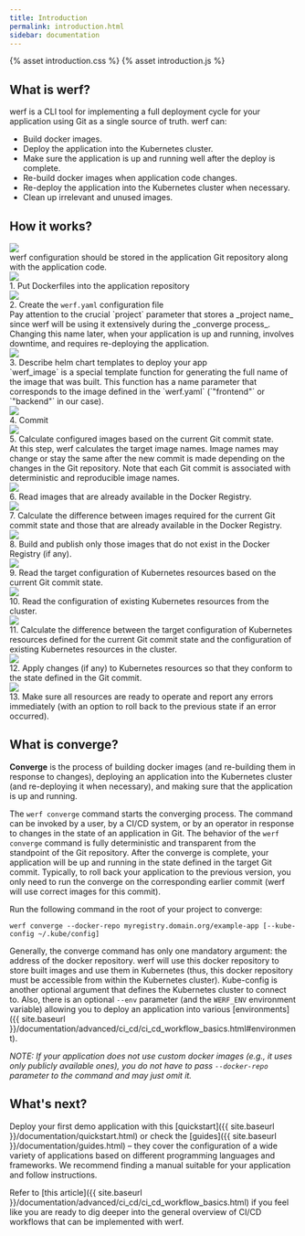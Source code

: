 ```yaml
---
title: Introduction
permalink: introduction.html
sidebar: documentation
---
```


{% asset introduction.css %}
{% asset introduction.js %}

## What is werf?

werf is a CLI tool for implementing a full deployment cycle for your application using Git as a single source of truth. werf can:

 - Build docker images.
 - Deploy the application into the Kubernetes cluster.
 - Make sure the application is up and running well after the deploy is complete.
 - Re-build docker images when application code changes.
 - Re-deploy the application into the Kubernetes cluster when necessary.
 - Clean up irrelevant and unused images.

## How it works?

<div id="introduction-presentation" class="introduction-presentation">
    <div class="introduction-presentation__container">
        <div class="introduction-presentation__slide">
            <img src="{% asset introduction/dds-1.png @path %}"
            class="introduction-presentation__slide-img" />
            <div class="introduction-presentation__slide-text">
                werf configuration should be stored in the application Git repository along with the application code.
            </div>
        </div>
        <div class="introduction-presentation__slide">
            <img src="{% asset introduction/dds-2.png @path %}"
            class="introduction-presentation__slide-img" />
            <div class="introduction-presentation__slide-text">
                <div class="introduction-presentation__slide-title">
                    1. Put Dockerfiles into the application repository
                </div>
            </div>
        </div>
        <div class="introduction-presentation__slide">
            <img src="{% asset introduction/dds-3.png @path %}"
            class="introduction-presentation__slide-img" />
            <div class="introduction-presentation__slide-text">
                <div class="introduction-presentation__slide-title">
                    2. Create the <code>werf.yaml</code> configuration file
                </div>
<div markdown="1">
Pay attention to the crucial `project` parameter that stores a _project name_ since werf will be using it  extensively during the _converge process_. Changing this name later, when your application is up and running, involves downtime, and requires re-deploying the application.
</div>
            </div>
        </div>
        <div class="introduction-presentation__slide">
            <img src="{% asset introduction/dds-4.png @path %}"
            class="introduction-presentation__slide-img" />
            <div class="introduction-presentation__slide-text">
                <div class="introduction-presentation__slide-title">
                    3. Describe helm chart templates to deploy your app
                </div>
<div markdown="1">
`werf_image` is a special template function for generating the full name of the image that was built. This function has a name parameter that corresponds to the image defined in the `werf.yaml` (`"frontend"` or `"backend"` in our case).
</div>
            </div>
        </div>
        <div class="introduction-presentation__slide">
            <img src="{% asset introduction/dds-5.png @path %}"
            class="introduction-presentation__slide-img" />
            <div class="introduction-presentation__slide-text">
                <div class="introduction-presentation__slide-title">
                    4. Commit
                </div>
            </div>
        </div>
        <div class="introduction-presentation__slide">
            <img src="{% asset introduction/c-1.png @path %}"
            class="introduction-presentation__slide-img" />
            <div class="introduction-presentation__slide-text">
                <div class="introduction-presentation__slide-title">
                    5. Calculate configured images based on the current Git commit state.
                </div>
<div markdown="1">
At this step, werf calculates the target image names. Image names may change or stay the same after the new commit is made depending on the changes in the Git repository. Note that each Git commit is associated with deterministic and reproducible image names.
</div>
            </div>
        </div>
        <div class="introduction-presentation__slide">
            <img src="{% asset introduction/c-2.png @path %}"
            class="introduction-presentation__slide-img" />
            <div class="introduction-presentation__slide-text">
                <div class="introduction-presentation__slide-title">
                    6. Read images that are already available in the Docker Registry.
                </div>
            </div>
        </div>
        <div class="introduction-presentation__slide">
            <img src="{% asset introduction/c-3.png @path %}"
            class="introduction-presentation__slide-img" />
            <div class="introduction-presentation__slide-text">
                <div class="introduction-presentation__slide-title">
                    7. Calculate the difference between images required for the current Git commit state and those that are already available in the Docker Registry.
                </div>
            </div>
        </div>
        <div class="introduction-presentation__slide">
            <img src="{% asset introduction/c-4.png @path %}"
            class="introduction-presentation__slide-img" />
            <div class="introduction-presentation__slide-text">
                <div class="introduction-presentation__slide-title">
                    8. Build and publish only those images that do not exist in the Docker Registry (if any).
                </div>
            </div>
        </div>
        <div class="introduction-presentation__slide">
            <img src="{% asset introduction/c-5.png @path %}"
            class="introduction-presentation__slide-img" />
            <div class="introduction-presentation__slide-text">
                <div class="introduction-presentation__slide-title">
                    9. Read the target configuration of Kubernetes resources based on the current Git commit state.
                </div>
            </div>
        </div>
        <div class="introduction-presentation__slide">
            <img src="{% asset introduction/c-6.png @path %}"
            class="introduction-presentation__slide-img" />
            <div class="introduction-presentation__slide-text">
                <div class="introduction-presentation__slide-title">
                    10. Read the configuration of existing Kubernetes resources from the cluster.
                </div>
            </div>
        </div>
        <div class="introduction-presentation__slide">
            <img src="{% asset introduction/c-7.png @path %}"
            class="introduction-presentation__slide-img" />
            <div class="introduction-presentation__slide-text">
                <div class="introduction-presentation__slide-title">
                    11. Calculate the difference between the target configuration of Kubernetes resources defined for the current Git commit state and the configuration of existing Kubernetes resources in the cluster.
                </div>
            </div>
        </div>
        <div class="introduction-presentation__slide">
            <img src="{% asset introduction/c-8.png @path %}"
            class="introduction-presentation__slide-img" />
            <div class="introduction-presentation__slide-text">
                <div class="introduction-presentation__slide-title">
                    12. Apply changes (if any) to Kubernetes resources so that they conform to the state defined in the Git commit.
                </div>
            </div>
        </div>
        <div class="introduction-presentation__slide">
            <img src="{% asset introduction/c-9.png @path %}"
            class="introduction-presentation__slide-img" />
            <div class="introduction-presentation__slide-text">
                <div class="introduction-presentation__slide-title">
                    13. Make sure all resources are ready to operate and report any errors immediately (with an option to roll back to the previous state if an error occurred).
                </div>
            </div>
        </div>
    </div>
</div>

## What is converge?

**Converge** is the process of building docker images (and re-building them in response to changes), deploying an application into the Kubernetes cluster (and re-deploying it when necessary), and making sure that the application is up and running.

The `werf converge` command starts the converging process. The command can be invoked by a user, by a CI/CD system, or by an operator in response to changes in the state of an application in Git. The behavior of the `werf converge` command is fully deterministic and transparent from the standpoint of the Git repository. After the converge is complete, your application will be up and running in the state defined in the target Git commit. Typically, to roll back your application to the previous version, you only need to run the converge on the corresponding earlier commit (werf will use correct images for this commit).

Run the following command in the root of your project to converge:

```
werf converge --docker-repo myregistry.domain.org/example-app [--kube-config ~/.kube/config]
```

Generally, the converge command has only one mandatory argument: the address of the docker repository. werf will use this docker repository to store built images and use them in Kubernetes (thus, this docker repository must be accessible from within the Kubernetes cluster). Kube-config is another optional argument that defines the Kubernetes cluster to connect to. Also, there is an optional `--env` parameter (and the `WERF_ENV` environment variable) allowing you to deploy an application into various [environments]({{ site.baseurl }}/documentation/advanced/ci_cd/ci_cd_workflow_basics.html#environment).

_NOTE: If your application does not use custom docker images (e.g., it uses only publicly available ones), you do not have to pass `--docker-repo` parameter to the command and may just omit it._

## What's next?

Deploy your first demo application with this [quickstart]({{ site.baseurl }}/documentation/quickstart.html) or check the [guides]({{ site.baseurl }}/documentation/guides.html) – they cover the configuration of a wide variety of applications based on different programming languages and frameworks. We recommend finding a manual suitable for your application and follow instructions.

Refer to [this article]({{ site.baseurl }}/documentation/advanced/ci_cd/ci_cd_workflow_basics.html) if you feel like you are ready to dig deeper into the general overview of CI/CD workflows that can be implemented with werf.
